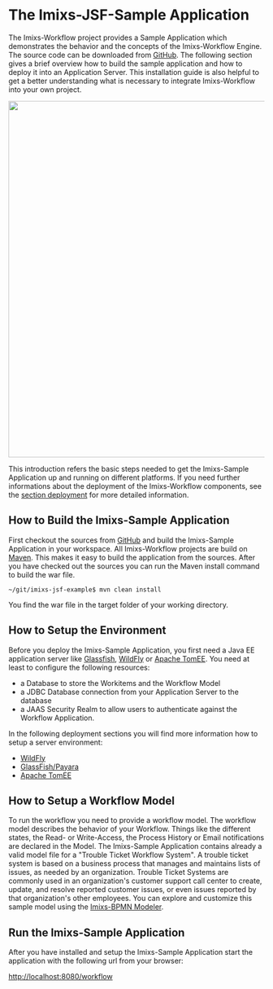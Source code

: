 # The Imixs-JSF-Sample Application
The Imixs-Workflow project provides a Sample Application which demonstrates the behavior and the concepts of the Imixs-Workflow Engine. The source code can be downloaded from [GitHub](https://github.com/imixs/imixs-jsf-example). The following section gives a brief overview how to build the sample application and how to deploy it into an Application Server. This installation guide is also helpful to get a better understanding what is necessary to integrate Imixs-Workflow into your own project.  		
 
<center><img src="./images/imixs-sample-application-01.png" style="width:700px"  /></center>

This introduction refers the basic steps needed to get the Imixs-Sample Application up and running on different platforms. If you need further informations about the deployment of the Imixs-Workflow components, see the [section deployment](./deployment/index.html) for more detailed information.


## How to Build the Imixs-Sample Application 
First checkout the sources from [GitHub](https://github.com/imixs/imixs-jsf-example) and build  the Imixs-Sample Application in your workspace. All Imixs-Workflow projects are build on [Maven](http://maven.apache.org/). This makes it easy to build the application from the sources. After you have checked out the sources you can run the Maven install command to build the war file. 
 
    ~/git/imixs-jsf-example$ mvn clean install
 
You find the war file in the target folder of your working directory. 
 
## How to Setup the Environment 
Before you deploy the Imixs-Sample Application, you first need a Java EE application server like 
 [Glassfish](http://www.glassfish.org/), [WildFly](http://www.wildfly.org) or [Apache TomEE](https://tomee.apache.org/).  You need at least to configure the following resources:
 
 * a Database to store the Workitems and the Workflow Model
 * a JDBC Database connection from your Application Server to the database
 * a JAAS Security Realm to allow users to authenticate against the Workflow Application.

In the following deployment sections you will find more information how to setup a server environment:

  * [WildFly](./deployment/wildfly.html)
  * [GlassFish/Payara](./deployment/glassfish.html) 
  * [Apache TomEE](./deployment/tomee.html)


## How to Setup a Workflow Model
To run the workflow you need to provide a workflow model. The workflow model describes the behavior of your Workflow. Things like the different states, the Read- or Write-Access, the Process History or Email notifications are declared in the Model. The Imixs-Sample Application contains already a valid model file for a "Trouble Ticket Workflow System". A trouble ticket system is based on a business process that manages and maintains lists of issues, as needed by an organization. Trouble Ticket Systems are commonly used in an organization's customer support call center to create, update, and resolve reported customer issues, or even issues reported by that organization's other employees. You can explore and customize this sample model using the [Imixs-BPMN Modeler](./modelling/index.html).

## Run the Imixs-Sample Application 
After you have installed and setup the Imixs-Sample Application start the application with the following url from your browser:

[http://localhost:8080/workflow](http://localhost:8080/workflow)    

 
  
